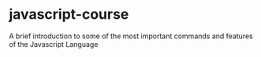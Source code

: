 # javascript-course
 A brief introduction to some of the most important commands and features of the Javascript Language
